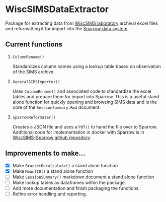 # WiscSIMSDataExtractor

Package for extracting data from [WiscSIMS laboratory](http://www.geology.wisc.edu/~wiscsims/index.html) archival excel files and reformatting it for import into the [Sparrow data system](https://sparrow-data.org/).

## Current functions

1.  `ColumnRename()`

    Standardizes column names using a lookup table based on observation of the SIMS archive.

2.  `GeneralSIMSImporter()`

    Uses `ColumnRename()` and associated code to standardize the excel tables and prepare them for import into Sparrow. This is a useful stand alone function for quickly opening and browsing SIMS data and is the core of the `SessionSummary.Rmd` document.

3.  `SparrowReformater()`

    Creates a JSON file and uses a `PUT()` to hand the file over to Sparrow. Additional code for implementation in docker with Sparrow is in [WiscSIMS-Sparrow github repository](https://github.com/EarthCubeGeochron/Sparrow-WiscSIMS/blob/master/importer/importer-script.R).

## Improvements to make...

-   [x] Make `BracketRecalculate()` a stand alone function
-   [x] Make `MountID()` a stand alone function
-   [ ] Make `SessionSummary()` markdown document a stand alone function
-   [ ] Make lookup tables as dataframes within the package.
-   [ ] Add more documentation and finish packaging the functions.
-   [ ] Refine error handling and reporting.
